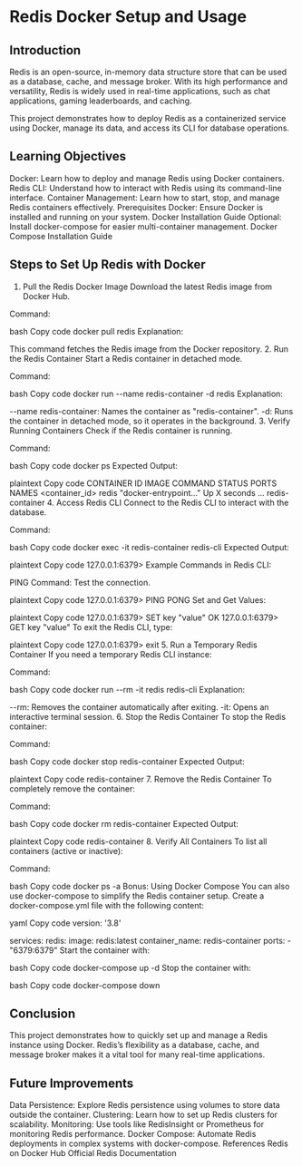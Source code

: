 # Redis Docker Setup and Usage

## Introduction
Redis is an open-source, in-memory data structure store that can be used as a database, cache, and message broker. With its high performance and versatility, Redis is widely used in real-time applications, such as chat applications, gaming leaderboards, and caching.

This project demonstrates how to deploy Redis as a containerized service using Docker, manage its data, and access its CLI for database operations.

## Learning Objectives
Docker: Learn how to deploy and manage Redis using Docker containers.
Redis CLI: Understand how to interact with Redis using its command-line interface.
Container Management: Learn how to start, stop, and manage Redis containers effectively.
Prerequisites
Docker: Ensure Docker is installed and running on your system. Docker Installation Guide
Optional: Install docker-compose for easier multi-container management. Docker Compose Installation Guide

## Steps to Set Up Redis with Docker
1. Pull the Redis Docker Image
Download the latest Redis image from Docker Hub.

Command:

bash
Copy code
docker pull redis
Explanation:

This command fetches the Redis image from the Docker repository.
2. Run the Redis Container
Start a Redis container in detached mode.

Command:

bash
Copy code
docker run --name redis-container -d redis
Explanation:

--name redis-container: Names the container as "redis-container".
-d: Runs the container in detached mode, so it operates in the background.
3. Verify Running Containers
Check if the Redis container is running.

Command:

bash
Copy code
docker ps
Expected Output:

plaintext
Copy code
CONTAINER ID   IMAGE    COMMAND               STATUS          PORTS   NAMES
<container_id> redis    "docker-entrypoint…"  Up X seconds    ...     redis-container
4. Access Redis CLI
Connect to the Redis CLI to interact with the database.

Command:

bash
Copy code
docker exec -it redis-container redis-cli
Expected Output:

plaintext
Copy code
127.0.0.1:6379>
Example Commands in Redis CLI:

PING Command: Test the connection.

plaintext
Copy code
127.0.0.1:6379> PING
PONG
Set and Get Values:

plaintext
Copy code
127.0.0.1:6379> SET key "value"
OK
127.0.0.1:6379> GET key
"value"
To exit the Redis CLI, type:

plaintext
Copy code
127.0.0.1:6379> exit
5. Run a Temporary Redis Container
If you need a temporary Redis CLI instance:

Command:

bash
Copy code
docker run --rm -it redis redis-cli
Explanation:

--rm: Removes the container automatically after exiting.
-it: Opens an interactive terminal session.
6. Stop the Redis Container
To stop the Redis container:

Command:

bash
Copy code
docker stop redis-container
Expected Output:

plaintext
Copy code
redis-container
7. Remove the Redis Container
To completely remove the container:

Command:

bash
Copy code
docker rm redis-container
Expected Output:

plaintext
Copy code
redis-container
8. Verify All Containers
To list all containers (active or inactive):

Command:

bash
Copy code
docker ps -a
Bonus: Using Docker Compose
You can also use docker-compose to simplify the Redis container setup. Create a docker-compose.yml file with the following content:

yaml
Copy code
version: '3.8'

services:
  redis:
    image: redis:latest
    container_name: redis-container
    ports:
      - "6379:6379"
Start the container with:

bash
Copy code
docker-compose up -d
Stop the container with:

bash
Copy code
docker-compose down

## Conclusion
This project demonstrates how to quickly set up and manage a Redis instance using Docker. Redis’s flexibility as a database, cache, and message broker makes it a vital tool for many real-time applications.

## Future Improvements

Data Persistence: Explore Redis persistence using volumes to store data outside the container.
Clustering: Learn how to set up Redis clusters for scalability.
Monitoring: Use tools like RedisInsight or Prometheus for monitoring Redis performance.
Docker Compose: Automate Redis deployments in complex systems with docker-compose.
References
Redis on Docker Hub
Official Redis Documentation
